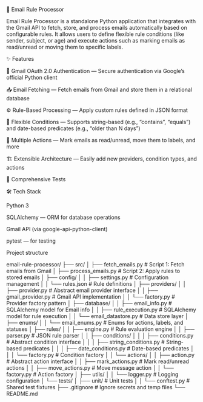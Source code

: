📧 Email Rule Processor

Email Rule Processor is a standalone Python application that integrates with the Gmail API to fetch, store, and process emails automatically based on configurable rules.
It allows users to define flexible rule conditions (like sender, subject, or age) and execute actions such as marking emails as read/unread or moving them to specific labels.

✨ Features

🔐 Gmail OAuth 2.0 Authentication — Secure authentication via Google’s official Python client

📥 Email Fetching — Fetch emails from Gmail and store them in a relational database

⚙️ Rule-Based Processing — Apply custom rules defined in JSON format

🧩 Flexible Conditions — Supports string-based (e.g., “contains”, “equals”) and date-based predicates (e.g., “older than N days”)

📨 Multiple Actions — Mark emails as read/unread, move them to labels, and more

🏗️ Extensible Architecture — Easily add new providers, condition types, and actions

🧪 Comprehensive Tests 

🛠️ Tech Stack

Python 3

SQLAlchemy — ORM for database operations

Gmail API (via google-api-python-client)

pytest — for testing


Project structure

email-rule-processor/
├── src/
│   ├── fetch_emails.py             # Script 1: Fetch emails from Gmail
│   ├── process_emails.py           # Script 2: Apply rules to stored emails
│   ├── config/
│   │   ├── settings.py             # Configuration management
│   │   └── rules.json              # Rule definitions
│   ├── providers/
│   │   ├── provider.py             # Abstract email provider interface
│   │   ├── gmail_provider.py       # Gmail API implementation
│   │   └── factory.py              # Provider factory pattern
│   ├── database/
│   │   ├── email_info.py           # SQLAlchemy model for Email info
│   │   ├── rule_execution.py       # SQLAlchemy model for rule execution
│   │   └── email_datastore.py      # Data store layer
│   ├── enums/
│   │   └── email_enums.py          # Enums for actions, labels, and statuses
│   ├── rules/
│   │   ├── engine.py               # Rule evaluation engine
│   │   ├── parser.py               # JSON rule parser
│   │   ├── conditions/
│   │   │   ├── conditions.py       # Abstract condition interface
│   │   │   ├── string_conditions.py # String-based predicates
│   │   │   ├── date_conditions.py   # Date-based predicates
│   │   │   └── factory.py          # Condition factory
│   │   └── actions/
│   │       ├── action.py           # Abstract action interface
│   │       ├── mark_actions.py     # Mark read/unread actions
│   │       ├── move_actions.py     # Move message action
│   │       └── factory.py          # Action factory
│   ├── utils/
│   │   └── logger.py               # Logging configuration
│   └── tests/
│       ├── unit/                   # Unit tests
│       │   └── conftest.py         # Shared test fixtures
├── .gitignore                      # Ignore secrets and temp files
└── README.md


   
 
  
  
  

